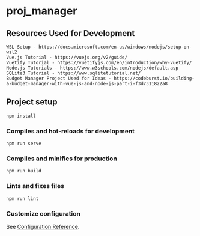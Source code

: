 # proj_manager

## Resources Used for Development
```
WSL Setup - https://docs.microsoft.com/en-us/windows/nodejs/setup-on-wsl2
Vue.js Tutorial - https://vuejs.org/v2/guide/
Vuetify Tutorial - https://vuetifyjs.com/en/introduction/why-vuetify/
Node.js Tutorials - https://www.w3schools.com/nodejs/default.asp
SQLite3 Tutorial - https://www.sqlitetutorial.net/
Budget Manager Project Used for Ideas - https://codeburst.io/building-a-budget-manager-with-vue-js-and-node-js-part-i-f3d7311822a8

```

## Project setup
```
npm install
```

### Compiles and hot-reloads for development
```
npm run serve
```

### Compiles and minifies for production
```
npm run build
```

### Lints and fixes files
```
npm run lint
```

### Customize configuration
See [Configuration Reference](https://cli.vuejs.org/config/).
